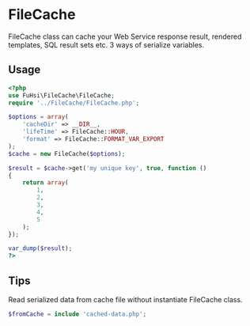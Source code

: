 # FileCache
FileCache class can cache your Web Service response result, rendered templates, SQL result sets etc.
3 ways of serialize variables.
## Usage
```php
<?php
use FuHsi\FileCache\FileCache;
require '../FileCache/FileCache.php';

$options = array(
    'cacheDir' => __DIR__,
    'lifeTime' => FileCache::HOUR,
    'format' => FileCache::FORMAT_VAR_EXPORT
);
$cache = new FileCache($options);

$result = $cache->get('my unique key', true, function ()
{
    return array(
        1,
        2,
        3,
        4,
        5
    );
});

var_dump($result);
?>
```
## Tips
Read serialized data from cache file without instantiate FileCache class.
```php
$fromCache = include 'cached-data.php';
```
